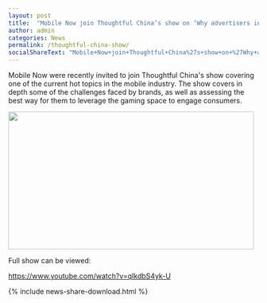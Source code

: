 ```yaml
---
layout: post
title:  "Mobile Now join Thoughtful China’s show on ‘Why advertisers in China don’t get online gaming"
author: admin
categories: News
permalink: /thoughtful-china-show/
socialShareText: "Mobile+Now+join+Thoughtful+China%27s+show+on+%27Why+advertisers+in+China+don%27t+get+online+gaming"
---
```

Mobile Now were recently invited to join Thoughtful China's show covering one of the current hot topics in the mobile industry. The show covers in depth some of the challenges faced by brands, as well as assessing the best way for them to leverage the gaming space to engage consumers.

<img alt="" src="{{ site.assetsurl }}2014/11/Screen-Shot-2014-10-31-at-1.50.05-PM-1030x578.png" width="494" height="277">

Full show can be viewed:

<https://www.youtube.com/watch?v=qIkdbS4yk-U>
<!--more-->
{% include news-share-download.html %}
